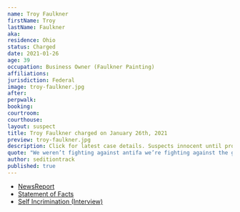 ```yaml
---
name: Troy Faulkner
firstName: Troy
lastName: Faulkner
aka:
residence: Ohio
status: Charged
date: 2021-01-26
age: 39
occupation: Business Owner (Faulkner Painting)
affiliations:
jurisdiction: Federal
image: troy-faulkner.jpg
after:
perpwalk:
booking:
courtroom:
courthouse:
layout: suspect
title: Troy Faulkner charged on January 26th, 2021
preview: troy-faulkner.jpg
description: Click for latest case details. Suspects innocent until proven guilty.
quote: "We weren’t fighting against antifa we’re fighting against the government"
author: seditiontrack
published: true
---
```


- [NewsReport](https://lawandcrime.com/u-s-capitol-siege/genius-wore-jacket-with-his-companys-name-and-phone-number-on-it-while-storming-the-capitol/)
- [Statement of Facts](https://extremism.gwu.edu/sites/g/files/zaxdzs2191/f/Troy%20Elbert%20Faulkner%20Statement%20of%20Facts.pdf)
- [Self Incrimination (Interview)](https://patch.com/ohio/columbus/s/hdvoa/ohio-man-joins-raid-u-s-capitol-i-shouldn-t-have-kicked-window)
